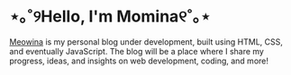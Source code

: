 # ⋆｡˚୨Hello, I'm Momina୧˚｡⋆

[Meowina](https://www.meowina.com) is my personal blog under development, built using HTML, CSS, and eventually JavaScript. The blog will be a place where I share my progress, ideas, and insights on web development, coding, and more!
